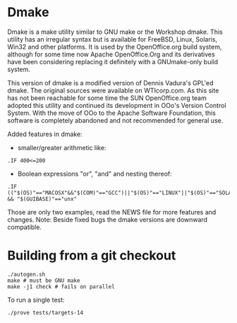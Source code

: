 # Dmake

Dmake is a make utility similar to GNU make or the Workshop dmake. This
utility has an irregular syntax but is available for FreeBSD, Linux,
Solaris, Win32 and other platforms. It is used by the OpenOffice.org
build system, although for some time now Apache OpenOffice.Org and
its derivatives have been considering replacing it definitely with a
GNUmake-only build system.

This version of dmake is a modified version of Dennis Vadura's GPL'ed
dmake. The original sources were available on WTIcorp.com. As this
site has not been reachable for some time the SUN OpenOffice.org team
adopted this utility and continued its development in OOo's Version
Control System. With the move of OOo to the Apache Software Foundation,
this software is completely abandoned and not recommended for general use.

Added features in dmake:

* smaller/greater arithmetic like: 

```
.IF 400<=200
```

* Boolean expressions "or", "and" and nesting thereof: 

```
.IF (("$(OS)"=="MACOSX"&&"$(COM)"=="GCC")||"$(OS)"=="LINUX"||"$(OS)"=="SOLARIS") && "$(GUIBASE)"=="unx"
```

Those are only two examples, read the NEWS file for more features
and changes. Note: Beside fixed bugs the dmake versions are downward
compatible.

# Building from a git checkout

```
./autogen.sh
make # must be GNU make
make -j1 check # fails on parallel
```

To run a single test:

```
./prove tests/targets-14
```
